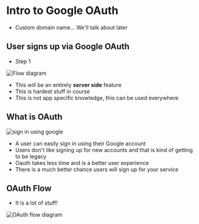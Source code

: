 # Intro to Google OAuth
* Custom domain name... We'll talk about later

## User signs up via Google OAuth
* Step 1

![Flow diagram](https://i.imgur.com/zlWbJKi.png)

* This will be an entirely **server side** feature
* This is hardest stuff in course
* This is not app specific knowledge, this can be used everywhere

## What is OAuth
![sign in using google](https://i.imgur.com/1xjNXMY.png)

* A user can easily sign in using their Google account
* Users don't like signing up for new accounts and that is kind of getting to be legacy
* Oauth takes less time and is a better user experience
* There is a much better chance users will sign up for your service

## OAuth Flow
* It is a lot of stuff!

![OAuth flow diagram](https://i.imgur.com/ktZWKhX.png)


